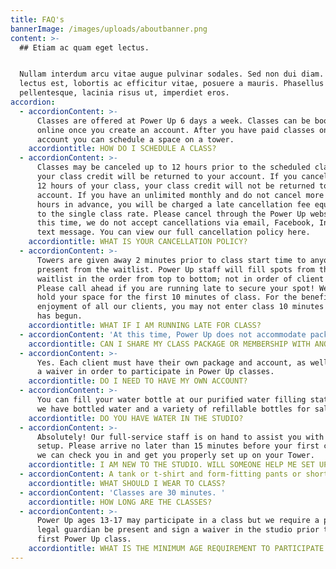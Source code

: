 ```yaml
---
title: FAQ's
bannerImage: /images/uploads/aboutbanner.png
content: >-
  ## Etiam ac quam eget lectus.


  Nullam interdum arcu vitae augue pulvinar sodales. Sed non dui diam. Quisque
  lectus est, lobortis ac efficitur vitae, posuere a mauris. Phasellus ac dui
  pellentesque, lacinia risus ut, imperdiet eros.
accordion:
  - accordionContent: >-
      Classes are offered at Power Up 6 days a week. Classes can be booked
      online once you create an account. After you have paid classes on your
      account you can schedule a space on a tower. 
    accordiontitle: HOW DO I SCHEDULE A CLASS?
  - accordionContent: >-
      Classes may be canceled up to 12 hours prior to the scheduled class and
      your class credit will be returned to your account. If you cancel within
      12 hours of your class, your class credit will not be returned to your
      account. If you have an unlimited monthly and do not cancel more than 12
      hours in advance, you will be charged a late cancellation fee equivalent
      to the single class rate. Please cancel through the Power Up website. At
      this time, we do not accept cancellations via email, Facebook, Instagram,
      text message. You can view our full cancellation policy here.
    accordiontitle: WHAT IS YOUR CANCELLATION POLICY?
  - accordionContent: >-
      Towers are given away 2 minutes prior to class start time to anyone who is
      present from the waitlist. Power Up staff will fill spots from the
      waitlist in the order from top to bottom; not in order of client arrival.
      Please call ahead if you are running late to secure your spot! We will
      hold your space for the first 10 minutes of class. For the benefit and
      enjoyment of all our clients, you may not enter class 10 minutes after it
      has begun.
    accordiontitle: WHAT IF I AM RUNNING LATE FOR CLASS?
  - accordionContent: 'At this time, Power Up does not accommodate package sharing or transfers.'
    accordiontitle: CAN I SHARE MY CLASS PACKAGE OR MEMBERSHIP WITH ANOTHER PERSON?
  - accordionContent: >-
      Yes. Each client must have their own package and account, as well as sign
      a waiver in order to participate in Power Up classes.
    accordiontitle: DO I NEED TO HAVE MY OWN ACCOUNT?
  - accordionContent: >-
      You can fill your water bottle at our purified water filling station, or
      we have bottled water and a variety of refillable bottles for sale.  
    accordiontitle: DO YOU HAVE WATER IN THE STUDIO?
  - accordionContent: >-
      Absolutely! Our full-service staff is on hand to assist you with class
      setup. Please arrive no later than 15 minutes before your first class so
      we can check you in and get you properly set up on your Tower.
    accordiontitle: I AM NEW TO THE STUDIO. WILL SOMEONE HELP ME SET UP?
  - accordionContent: A tank or t-shirt and form-fitting pants or shorts. Be ready to sweat!
    accordiontitle: WHAT SHOULD I WEAR TO CLASS?
  - accordionContent: 'Classes are 30 minutes. '
    accordiontitle: HOW LONG ARE THE CLASSES?
  - accordionContent: >-
      Power Up ages 13-17 may participate in a class but we require a parent or
      legal guardian be present and sign a waiver in the studio prior to their
      first Power Up class.
    accordiontitle: WHAT IS THE MINIMUM AGE REQUIREMENT TO PARTICIPATE IN A CLIMB CLASS?
---
```


